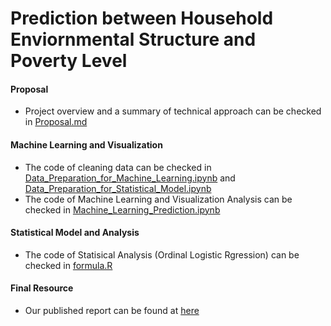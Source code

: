 # Prediction between Household Enviornmental Structure and Poverty Level

#### Proposal
*  Project overview and a summary of technical approach can be checked in [Proposal.md](Proposal.md)

#### Machine Learning and Visualization
* The code of cleaning data can be checked in 
[Data_Preparation_for_Machine_Learning.ipynb](Data_Preparation_for_Machine_Learning.ipynb) and 
[Data_Preparation_for_Statistical_Model.ipynb](Data_Preparation_for_Statistical_Model.ipynb)
* The code of Machine Learning and Visualization Analysis can be checked in 
[Machine_Learning_Prediction.ipynb](Machine_Learning_Prediction.ipynb)

#### Statistical Model and Analysis
* The code of Statisical Analysis (Ordinal Logistic Rgression) can be checked in [formula.R](formula.R)

#### Final Resource
* Our published report can be found at [here](http://students.washington.edu/howardpu/info/poverty-prediction/#/)